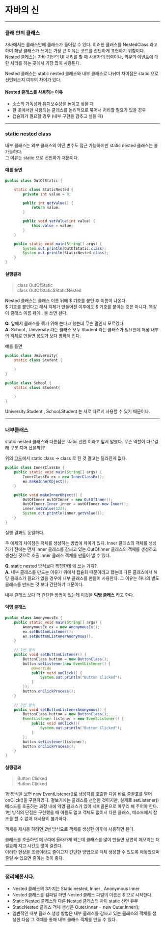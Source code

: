 # 자바의 신

---

### 클래 안의 클래스

자바에서는 클래스안에 클래스가 들어갈 수 있다. 이러한 클래스를 NestedClass 라고 하며 
해당 클래스가 쓰이는 가장 큰 이유는 코드를 간단하게 표현하기 위함이다. <br>
Nested 클래스는 자바 기반의 UI 처리를 할 때 사용자의 입력이나, 외부의 이벤트에 대한 처리를 하는 곳에서 가장 많이 사용된다.

Nested 클래스는 static nested 클래스와 내부 클래스로 나뉘며 차이점은 static 으로 선언되는지 여부의 차이가 있다.

#### Nested 클래스를 사용하는 이유

- 소스의 가독성과 유지보수성을 높이고 싶을 때
- 한 곳에서만 사용되는 클래스를 논리적으로 묶어서 처리할 필요가 있을 경우
- 캡슐화가 필요할 경우 (내부 구현을 감추고 싶을 때)

---
### static nested class

내부 클래스는 외부 클래스의 어떤 변수도 접근 가능하지만 static nested 클래스는 불가능하다. <br>
그 이유는 static 으로 선언하기 때문이다. 

####  <div id = "nested"> 예를 들면 </div>

~~~java
public class OutOfStatic {

    static class StaticNested {
        private int value = 0;

        public int getValue() {
            return value;
        }

        public void setValue(int value) {
            this.value = value;
        }
    }

    public static void main(String[] args) {
        System.out.println(OutOfStatic.class);
        System.out.println(StaticNested.class);
    }
}
~~~

#### 실행결과

> class OutOfStatic <br>
class OutOfStatic$StaticNested

Nested 클래스는 클래스 이름 뒤에 $ 기호를 붙인 후 이름이 나온다. <br>
$ 기호를 붙인다고 해서 객체가 만들어진 이후에도 $ 기호를 붙이는 것은 아니다. 똑같이 클래스 이름 뒤에 . 을 쓰면 된다.

**Q.** 앞에서 클래스를 묶기 위해 쓴다고 했는데 무슨 말인지 모르겠다. <br>
**A.** School , University 라는 클래스 모두 Student 라는 클래스가 필요한데 해당 내부의 객체로 만들면 용도가 보다 명확해 진다.

예를 들면

~~~java
public class University{
    static class Student {
        
    }
}
~~~

~~~java
public class School {
    static class Student{
        
    }
}
~~~

University.Student , School.Student 는 서로 다르게 사용할 수 있기 때문이다.

---
### 내부클래스

static nested 클래스와 다른점은 static 선언 이라고 앞서 말했다. 무슨 역할이 다르길래 구분 지어 놨을까??


위의 [코드](#nested)에서 static class -> class 로 된 것 말고는 달라진게 없다.
~~~java
public class InnerClassEx {
    public static void main(String[] args) {
        InnerClassEx ex = new InnerClassEx();
        ex.makeInnerObject();
    }

    public void makeInnerObject() {
        OutOfInner outOfInner = new OutOfInner();
        OutOfInner.Inner inner = outOfInner.new Inner();
        inner.setValue(123);
        System.out.println(inner.getValue());
    }
}
~~~
실행 결과도 동일하다.

두 예제의 차이점은 객체를 생성하는 방법에 차이가 있다. Inner 클래스의 객체를 생성하기 전에는 
먼저 Inner 클래스를 감싸고 있는 OutOfInner 클래스의 객체를 생성하고 생성한 것으로 호출 Inner 클래스 객체를 만들어 낼 수 있다.

**Q.** static nested 방식보다 복잡한데 왜 쓰는 거지? <br>
**A.** 내부 클래스를 만드는 이유가 위에서 캡슐화 때문이라고 했는데 다른 클래스에서 해당 클래스가 필요가 없을 경우에 내부 클래스를 만들어 사용한다.
그 이유는 하나의 별도 클래스를 만드는 것 보다 간단하기 때문이다.

내부 클래스 보다 더 간단한 방법이 있는데 이것을 **익명 클래스** 라고 한다.

#### <div id = "anonymous"> 익명 클래스 </div>

~~~java
public class AnonymousEx {
    public static void main(String[] args) {
        AnonymousEx ex = new AnonymousEx();
        ex.setButtonListener();
        ex.setButtonListenerAnonymous();
    }
    
    // 1번 방식
    public void setButtonListener() {
        ButtonClass button = new ButtonClass();
        button.setListener(new EventListener() {
            @Override
            public void onClick() {
                System.out.println("Button Clicked");
            }
        });
        button.onClickProcess();
    }
    
    // 2번 방식
    public void setButtonListenerAnonymous() {
        ButtonClass button = new ButtonClass();
        EventListener listener = new EventListener() {
            public void onClick(){
                System.out.println("Button Clicked");
            }
        };
        button.setListener(listener);
        button.onClickProcess();
    }
}
~~~

#### 실행결과

> Button Clicked <br>
Button Clicked

1번방식을 보면 new EventListener()로 생성자를 호출한 다음 바로 중괄호를 열어 onClick()을 구현하였다.
겉보기에는 클래스를 선언한 것이지만, 실제로 setListener() 메소드를 호출하는 과정 내에 익명 클래스가 있어 세미콜론으로 마무리 해 주어야 한다. <br>
1번 방식의 단점은 구현했을 때 이름도 없고 객체도 없어서 다른 클래스, 메소드에서 참조를 할 수 없어 재사용이 불가하다.

객체를 재사용 하려면 2번 방식으로 객체를 생성한 이후에 사용하면 된다.

클래스를 호출하면 메모리에 올라가게 되는데 클래스를 많이 만들면 당연히 메모리는 더 필요해 지고 시간도 많이 걸린다. <br>
이러한 현상을 조금이라도 줄이고자 간단한 방법으로 객체 생성할 수 있도록 해놓았으며 줄일 수 있으면 줄이는 것이 좋다.

---
### 정리해봅시다.

- Nested 클래스의 3가지는 Static nested, Inner , Anonymous Inner
- Nested 클래스를 컴파일 하면 Nested 클래스 파일의 이름은 $ 으로 시작한다.
- Static Nested 클래스와 다른 Nested 클래스의 차이 static 선언 유무
- StaticNested 클래스 객체 생성은 Outer.Inner = new Outer.Inner();
- 일반적인 내부 클래스 생성 방법은 내부 클래스를 감싸고 있는 클래스의 객체를 생성한 다음 그 객체를 통해 내부 클래스 객체를 만들 수 있다.